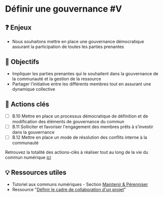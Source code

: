 # Définir une gouvernance \#V

## ❓ Enjeux

* Nous souhaitons mettre en place une gouvernance démocratique assurant la participation de toutes les parties prenantes

## 🎯 Objectifs

* Impliquer les parties prenantes qui le souhaitent dans la gouvernance de la communauté et la gestion de la ressource
* Partager l’initiative entre les différents membres tout en assurant une dynamique collective

## 📑 Actions clés

* [ ] B.10 Mettre en place un processus démocratique de définition et de modification des éléments de gouvernance du commun
* [ ] B.11 Solliciter et favoriser l'engagement des membres prêts à s’investir dans la gouvernance
* [ ] B.12 Mettre en place un mode de résolution des conflits interne à la communauté

Retrouvez la totalité des actions-clés à réaliser tout au long de la vie du commun numérique [ici](../recapitulatif-des-actions-cles.md)

## 💡 Ressources utiles

* Tutoriel aux communs numériques - Section [Maintenir & Pérenniser](../tutoriel/04-perenniser.md)
* Ressource "[Définir le cadre de collaboration d'un projet](../ressources/definir-le-cadre-de-collaboration-dun-projet.md)"

